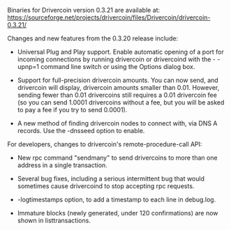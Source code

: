 Binaries for Drivercoin version 0.3.21 are available at:
  https://sourceforge.net/projects/drivercoin/files/Drivercoin/drivercoin-0.3.21/

Changes and new features from the 0.3.20 release include:

* Universal Plug and Play support.  Enable automatic opening of a port for incoming connections by running drivercoin or drivercoind with the - -upnp=1 command line switch or using the Options dialog box.

* Support for full-precision drivercoin amounts.  You can now send, and drivercoin will display, drivercoin amounts smaller than 0.01.  However, sending fewer than 0.01 drivercoins still requires a 0.01 drivercoin fee (so you can send 1.0001 drivercoins without a fee, but you will be asked to pay a fee if you try to send 0.0001).

* A new method of finding drivercoin nodes to connect with, via DNS A records. Use the -dnsseed option to enable.

For developers, changes to drivercoin's remote-procedure-call API:

* New rpc command "sendmany" to send drivercoins to more than one address in a single transaction.

* Several bug fixes, including a serious intermittent bug that would sometimes cause drivercoind to stop accepting rpc requests. 

* -logtimestamps option, to add a timestamp to each line in debug.log.

* Immature blocks (newly generated, under 120 confirmations) are now shown in listtransactions.
